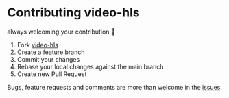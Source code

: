# Contributing video-hls

always welcoming your contribution 👏

1. Fork [video-hls](https://github.com/konojunya/video-hls)
2. Create a feature branch
3. Commit your changes
4. Rebase your local changes against the main branch
5. Create new Pull Request

Bugs, feature requests and comments are more than welcome in the [issues](https://github.com/konojunya/video-hls/issues).
